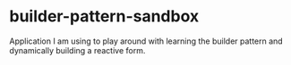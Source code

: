 # builder-pattern-sandbox
Application I am using to play around with learning the builder pattern and dynamically building a reactive form.
